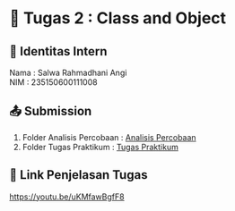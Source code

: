
# 📁 Tugas 2 : Class and Object

## 👤 Identitas Intern
Nama : Salwa Rahmadhani Angi             
NIM  : 235150600111008

## 📤 Submission

1. Folder Analisis Percobaan : [Analisis Percobaan](./Analisis%20Percobaan/)
2. Folder Tugas Praktikum : [Tugas Praktikum](./Tugas%20Praktikum/)

## 🔗 Link Penjelasan Tugas

https://youtu.be/uKMfawBgfF8
